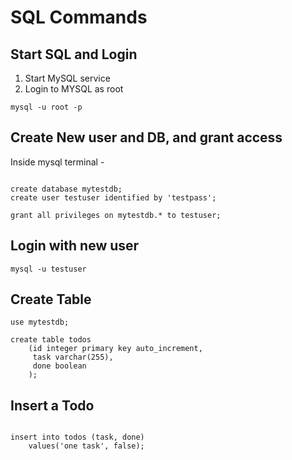 # SQL Commands

## Start SQL and Login

 1. Start MySQL service
 2. Login to MYSQL as root

```
mysql -u root -p
```

## Create New user and DB, and grant access

Inside mysql terminal -
```mysql

create database mytestdb;
create user testuser identified by 'testpass';

grant all privileges on mytestdb.* to testuser;

```

## Login with new user

```shell
mysql -u testuser
```

## Create Table

```mysql
use mytestdb;

create table todos
    (id integer primary key auto_increment,
     task varchar(255),
     done boolean
    );

```

## Insert a Todo

```mysql

insert into todos (task, done)
    values('one task', false);
